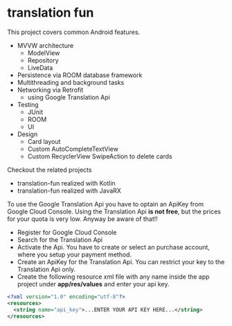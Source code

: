 # translation fun
This project covers common Android features.
* MVVW architecture
  * ModelView
  * Repository
  * LiveData
* Persistence via ROOM database framework
* Multithreading and background tasks
* Networking via Retrofit
  * using Google Translation Api
* Testing
  * JUnit
  * ROOM
  * UI
* Design
  * Card layout
  * Custom AutoCompleteTextView
  * Custom RecyclerView SwipeAction to delete cards
  
Checkout the related projects
* translation-fun realized with Kotlin
* translation-fun realized with JavaRX
  
To use the Google Translation Api you have to optain an ApiKey from Google Cloud Console. Using the Translation Api **is not free**, but the prices for your quota is very low. Anyway be aware of that!!
* Register for Google Cloud Console
* Search for the Translation Api
* Activate the Api. You have to create or select an purchase account, where you setup your payment method.
* Create an ApiKey for the Translation Api. You can restrict your key to the Translation Api only.
* Create the following resource xml file with any name inside the app project under **app/res/values** and enter your api key.

```xml
<?xml version="1.0" encoding="utf-8"?>
<resources>
  <string name="api_key">...ENTER YOUR API KEY HERE...</string>
</resources>
```

